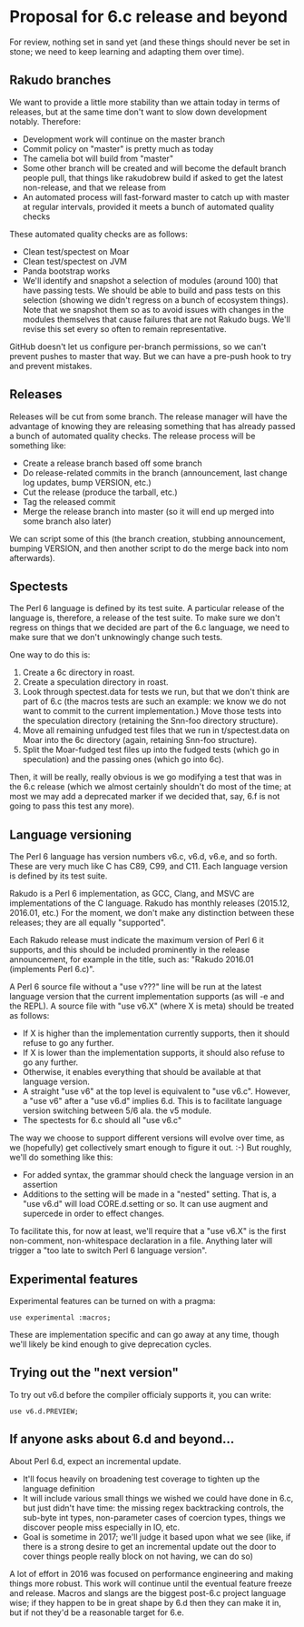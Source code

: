 # Proposal for 6.c release and beyond

For review, nothing set in sand yet (and these things should never be set in
stone; we need to keep learning and adapting them over time).

## Rakudo branches

We want to provide a little more stability than we attain today in terms of
releases, but at the same time don't want to slow down development notably.
Therefore:

* Development work will continue on the master branch
* Commit policy on "master" is pretty much as today
* The camelia bot will build from "master"
* Some other branch will be created and will become the default branch
  people pull, that things like rakudobrew build if asked to get the
  latest non-release, and that we release from
* An automated process will fast-forward master to catch up with master at
  regular intervals, provided it meets a bunch of automated quality checks

These automated quality checks are as follows:

* Clean test/spectest on Moar
* Clean test/spectest on JVM
* Panda bootstrap works
* We'll identify and snapshot a selection of modules (around 100) that have
  passing tests. We should be able to build and pass tests on this selection
  (showing we didn't regress on a bunch of ecosystem things). Note that we
  snapshot them so as to avoid issues with changes in the modules themselves
  that cause failures that are not Rakudo bugs. We'll revise this set every
  so often to remain representative.

GitHub doesn't let us configure per-branch permissions, so we can't prevent
pushes to master that way. But we can have a pre-push hook to try and prevent
mistakes.

## Releases

Releases will be cut from some branch. The release manager will have the advantage
of knowing they are releasing something that has already passed a bunch of
automated quality checks. The release process will be something like:

* Create a release branch based off some branch
* Do release-related commits in the branch (announcement, last change log
  updates, bump VERSION, etc.)
* Cut the release (produce the tarball, etc.)
* Tag the released commit
* Merge the release branch into master (so it will end up merged into some branch
  also later)

We can script some of this (the branch creation, stubbing announcement,
bumping VERSION, and then another script to do the merge back into nom
afterwards).

## Spectests

The Perl 6 language is defined by its test suite. A particular release of the
language is, therefore, a release of the test suite. To make sure we don't
regress on things that we decided are part of the 6.c language, we need to
make sure that we don't unknowingly change such tests.

One way to do this is:

1. Create a 6c directory in roast.
2. Create a speculation directory in roast.
3. Look through spectest.data for tests we run, but that we don't think are
   part of 6.c (the macros tests are such an example: we know we do not want
   to commit to the current implementation.) Move those tests into the
   speculation directory (retaining the Snn-foo directory structure).
4. Move all remaining unfudged test files that we run in t/spectest.data on
   Moar into the 6c directory (again, retaining Snn-foo structure).
5. Split the Moar-fudged test files up into the fudged tests (which go in
   speculation) and the passing ones (which go into 6c).

Then, it will be really, really obvious is we go modifying a test that was in
the 6.c release (which we almost certainly shouldn't do most of the time; at
most we may add a deprecated marker if we decided that, say, 6.f is not going
to pass this test any more).

## Language versioning

The Perl 6 language has version numbers v6.c, v6.d, v6.e, and so forth. These
are very much like C has C89, C99, and C11. Each language version is defined
by its test suite.

Rakudo is a Perl 6 implementation, as GCC, Clang, and MSVC are implementations
of the C language. Rakudo has monthly releases (2015.12, 2016.01, etc.) For
the moment, we don't make any distinction between these releases; they are all
equally "supported".

Each Rakudo release must indicate the maximum version of Perl 6 it supports,
and this should be included prominently in the release announcement, for
example in the title, such as: "Rakudo 2016.01 (implements Perl 6.c)".

A Perl 6 source file without a "use v???" line will be run at the latest
language version that the current implementation supports (as will -e and
the REPL). A source file with "use v6.X" (where X is meta) should be
treated as follows:

* If X is higher than the implementation currently supports, then it should
  refuse to go any further.
* If X is lower than the implementation supports, it should also refuse to
  go any further.
* Otherwise, it enables everything that should be available at that language
  version.
* A straight "use v6" at the top level is equivalent to "use v6.c". However,
  a "use v6" after a "use v6.d" implies 6.d. This is to facilitate language
  version switching between 5/6 ala. the v5 module.
* The spectests for 6.c should all "use v6.c"

The way we choose to support different versions will evolve over time, as we
(hopefully) get collectively smart enough to figure it out. :-) But roughly,
we'll do something like this:

* For added syntax, the grammar should check the language version in an
  assertion
* Additions to the setting will be made in a "nested" setting. That is, a
  "use v6.d" will load CORE.d.setting or so. It can use augment and
  supercede in order to effect changes.

To facilitate this, for now at least, we'll require that a "use v6.X" is the
first non-comment, non-whitespace declaration in a file. Anything later will
trigger a "too late to switch Perl 6 language version".

## Experimental features

Experimental features can be turned on with a pragma:

    use experimental :macros;

These are implementation specific and can go away at any time, though we'll
likely be kind enough to give deprecation cycles.

## Trying out the "next version"

To try out v6.d before the compiler officialy supports it, you can write:

    use v6.d.PREVIEW;

## If anyone asks about 6.d and beyond...

About Perl 6.d, expect an incremental update.

* It'll focus heavily on broadening test coverage to tighten up the language
  definition
* It will include various small things we wished we could have done in 6.c,
  but just didn't have time: the missing regex backtracking controls, the
  sub-byte int types, non-parameter cases of coercion types, things we
  discover people miss especially in IO, etc.
* Goal is sometime in 2017; we'll judge it based upon what we see (like, if
  there is a strong desire to get an incremental update out the door to cover
  things people really block on not having, we can do so)

A lot of effort in 2016 was focused on performance engineering and making things
more robust. This work will continue until the eventual feature freeze and release.
Macros and slangs are the biggest post-6.c project language wise;
if they happen to be in great shape by 6.d then they can make it in, but if
not they'd be a reasonable target for 6.e.
